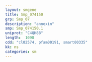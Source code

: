 ```yaml
---
layout: smgene
title: Smp_074150
grp: Smp_07
description: "annexin"
smp: Smp_074150.1
uniprot: "C4QH88"
length:  1098
cdd: "cl02574, pfam00191, smart00335"
kk: ns
categories: sm
---
```

